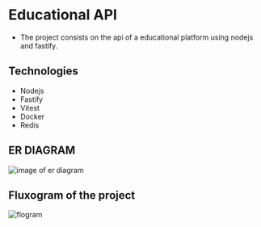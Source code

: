 # Educational API

- The project consists on the api of a educational platform using nodejs and fastify.

## Technologies

- Nodejs
- Fastify
- Vitest
- Docker
- Redis

## ER DIAGRAM

![image of er diagram](image.png)

## Fluxogram of the project

![flogram](fluxogram.png)